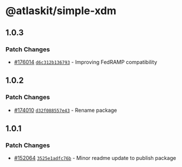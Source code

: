 # @atlaskit/simple-xdm

## 1.0.3

### Patch Changes

- [#176014](https://bitbucket.org/atlassian/atlassian-frontend-monorepo/pull-requests/176014)
  [`d6c312b136793`](https://bitbucket.org/atlassian/atlassian-frontend-monorepo/commits/d6c312b136793) -
  Improving FedRAMP compatibility

## 1.0.2

### Patch Changes

- [#174010](https://bitbucket.org/atlassian/atlassian-frontend-monorepo/pull-requests/174010)
  [`d32f088557e43`](https://bitbucket.org/atlassian/atlassian-frontend-monorepo/commits/d32f088557e43) -
  Rename package

## 1.0.1

### Patch Changes

- [#152064](https://bitbucket.org/atlassian/atlassian-frontend-monorepo/pull-requests/152064)
  [`3525e1adfc76b`](https://bitbucket.org/atlassian/atlassian-frontend-monorepo/commits/3525e1adfc76b) -
  Minor readme update to publish package
